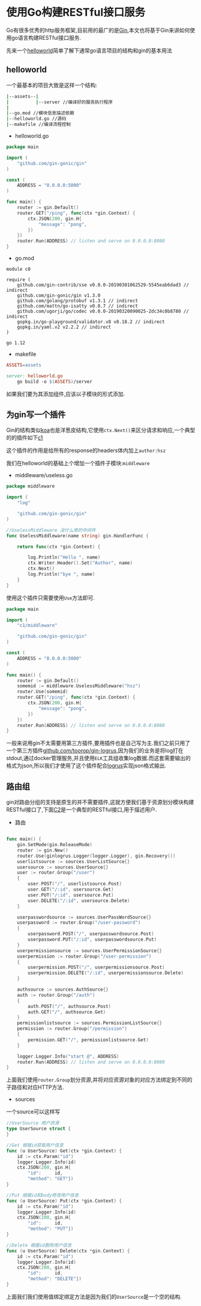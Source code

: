 # 使用Go构建RESTful接口服务

Go有很多优秀的http服务框架,目前用的最广的是[Gin](https://github.com/gin-gonic),本文也将基于Gin来讲如何使用go语言构建RESTful接口服务.



先来一个[helloworld](https://github.com/hsz1273327/TutorialForGoLang/tree/master/src/%E4%BD%BF%E7%94%A8Golang%E6%90%AD%E5%BB%BA%E5%90%8E%E7%AB%AF%E6%9C%8D%E5%8A%A1/code/RESTful%E6%8E%A5%E5%8F%A3%E6%9C%8D%E5%8A%A1/c0)简单了解下通常go语言项目的结构和gin的基本用法

## helloworld

一个最基本的项目大致是这样一个结构:

```bash
|--assets--|
|          |--server //编译好的服务执行程序
|
|--go.mod //模块信息描述依赖
|--helloworld.go //源码
|--makefile //编译流程控制
```

+ helloworld.go

```go
package main

import (
	"github.com/gin-gonic/gin"
)

const (
	ADDRESS = "0.0.0.0:5000"
)

func main() {
	router := gin.Default()
	router.GET("/ping", func(ctx *gin.Context) {
		ctx.JSON(200, gin.H{
			"message": "pong",
		})
	})
	router.Run(ADDRESS) // listen and serve on 0.0.0.0:8080
}
```

+ go.mod

```
module c0

require (
	github.com/gin-contrib/sse v0.0.0-20190301062529-5545eab6dad3 // indirect
	github.com/gin-gonic/gin v1.3.0
	github.com/golang/protobuf v1.3.1 // indirect
	github.com/mattn/go-isatty v0.0.7 // indirect
	github.com/ugorji/go/codec v0.0.0-20190320090025-2dc34c0b8780 // indirect
	gopkg.in/go-playground/validator.v8 v8.18.2 // indirect
	gopkg.in/yaml.v2 v2.2.2 // indirect
)

go 1.12
```

+ makefile

```makefile
ASSETS=assets

server: helloworld.go
	go build -o $(ASSETS)/server

```

如果我们要为其添加组件,应该以子模块的形式添加.

## 为gin写一个插件

Gin的结构类似[koa](https://tutorialforjavascript.github.io/%E4%BD%BF%E7%94%A8Javascript%E6%90%AD%E5%BB%BA%E5%90%8E%E7%AB%AF%E6%9C%8D%E5%8A%A1/RESTful%E6%8E%A5%E5%8F%A3%E6%9C%8D%E5%8A%A1.html#koa%E7%9A%84%E5%8E%9F%E7%90%86)也是洋葱皮结构,它使用`ctx.Next()`来区分请求和响应,一个典型的的插件如下[c1](https://github.com/hsz1273327/TutorialForGoLang/tree/master/src/%E4%BD%BF%E7%94%A8Golang%E6%90%AD%E5%BB%BA%E5%90%8E%E7%AB%AF%E6%9C%8D%E5%8A%A1/code/RESTful%E6%8E%A5%E5%8F%A3%E6%9C%8D%E5%8A%A1/c1)

这个插件的作用是给所有的response的headers体内加上`author:hsz`

我们在helloworld的基础上个增加一个插件子模块:`middleware`

+ middleware/useless.go

```go
package middleware

import (
	"log"

	"github.com/gin-gonic/gin"
)

//UselessMiddleware 没什么用的中间件
func UselessMiddleware(name string) gin.HandlerFunc {

	return func(ctx *gin.Context) {

		log.Println("Hello ", name)
		ctx.Writer.Header().Set("Author", name)
		ctx.Next()
		log.Println("bye ", name)
	}
}
```

使用这个插件只需要使用`Use`方法即可.

```go
package main

import (
	"c1/middleware"

	"github.com/gin-gonic/gin"
)

const (
	ADDRESS = "0.0.0.0:5000"
)

func main() {
	router := gin.Default()
	somemid := middleware.UselessMiddleware("hsz")
	router.Use(somemid)
	router.GET("/ping", func(ctx *gin.Context) {
		ctx.JSON(200, gin.H{
			"message": "pong",
		})
	})
	router.Run(ADDRESS) // listen and serve on 0.0.0.0:8080
}
```

一般来说用gin不太需要用第三方插件,要用插件也是自己写为主.我们之前只用了一个第三方插件[github.com/toorop/gin-logrus](https://github.com/toorop/gin-logrus),因为我们的业务是将log打在stdout,通过docker管理服务,并且使用`ELK`工具组收集log数据.而这套需要输出的格式为json,所以我们才使用了这个插件配合[logrus](github.com/sirupsen/logrus)实现json格式输出.


## 路由组

gin对路由分组的支持是原生的并不需要插件,这就方便我们基于资源划分模块构建RESTful接口了,下面[C2](https://github.com/hsz1273327/TutorialForGoLang/tree/master/src/%E4%BD%BF%E7%94%A8Golang%E6%90%AD%E5%BB%BA%E5%90%8E%E7%AB%AF%E6%9C%8D%E5%8A%A1/code/RESTful%E6%8E%A5%E5%8F%A3%E6%9C%8D%E5%8A%A1/c2)是一个典型的RESTful接口,用于描述用户.

+ 路由

```go

func main() {
	gin.SetMode(gin.ReleaseMode)
	router := gin.New()
	router.Use(ginlogrus.Logger(logger.Logger), gin.Recovery())
	userlistsource := sources.UserListSource{}
	usersource := sources.UserSource{}
	user := router.Group("/user")
	{
		user.POST("/", userlistsource.Post)
		user.GET("/:id", usersource.Get)
		user.PUT("/:id", usersource.Put)
		user.DELETE("/:id", usersource.Delete)
	}

	userpasswordsource := sources.UserPassWordSource{}
	userpassword := router.Group("/user-password")
	{
		userpassword.POST("/", userpasswordsource.Post)
		userpassword.PUT("/:id", userpasswordsource.Put)
	}
	userpermissionsource := sources.UserPermissionSource{}
	userpermission := router.Group("/user-permission")
	{
		userpermission.POST("/", userpermissionsource.Post)
		userpermission.DELETE("/:id", userpermissionsource.Delete)
	}

	authsource := sources.AuthSource{}
	auth := router.Group("/auth")
	{
		auth.POST("/", authsource.Post)
		auth.GET("/", authsource.Get)
	}
	permissionlistsource := sources.PermissionListSource{}
	permission := router.Group("/permission")
	{
		permission.GET("/", permissionlistsource.Get)
	}

	logger.Logger.Info("start @", ADDRESS)
	router.Run(ADDRESS) // listen and serve on 0.0.0.0:8080
}
```

上面我们使用`router.Group`划分资源,并将对应资源对象的对应方法绑定到不同的子路径和对应HTTP方法.

+ sources

一个source可以这样写

```go
//UserSource 用户资源
type UserSource struct {
}

//Get 根据id获取用户信息
func (u UserSource) Get(ctx *gin.Context) {
	id := ctx.Param("id")
	logger.Logger.Info(id)
	ctx.JSON(200, gin.H{
		"id":     id,
		"method": "GET"})
}

//Put 根据id和body修改用户信息
func (u UserSource) Put(ctx *gin.Context) {
	id := ctx.Param("id")
	logger.Logger.Info(id)
	ctx.JSON(200, gin.H{
		"id":     id,
		"method": "PUT"})
}

//Delete 根据id删除用户信息
func (u UserSource) Delete(ctx *gin.Context) {
	id := ctx.Param("id")
	logger.Logger.Info(id)
	ctx.JSON(200, gin.H{
		"id":     id,
		"method": "DELETE"})
}
```

上面我们我们使用值绑定绑定方法是因为我们的`UserSource`是一个空的结构.



<!-- ## 一个完整的例子

一个基于JWT的用户系统,这个系统用于实现用户的注册,登录注销等操作.我们用pg作为数据库,使用gorm作为连接数据库的orm.同时为了方便其他需要登录消息的服务知道,我们会将成功的注册和登录信息通过redis广播出去.

这个例子在[]()我们通过这个项目来介绍如何使用go语言搭建一个安全可扩展的用户系统微服务组件. -->